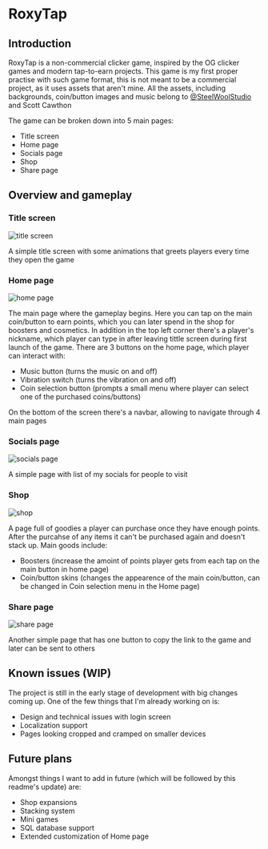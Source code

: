 # RoxyTap

## Introduction

RoxyTap is a non-commercial clicker game, inspired by the OG clicker games and modern tap-to-earn projects. This game is my first proper practise with such game format, this is not meant to be a commercial project, as it uses assets that aren't mine. All the assets, including backgrounds, coin/button images and music belong to [@SteelWoolStudio](https://x.com/SteelWoolStudio) and Scott Cawthon

The game can be broken down into 5 main pages:
- Title screen
- Home page
- Socials page
- Shop
- Share page

## Overview and gameplay 

### Title screen

![title screen](https://cdn.discordapp.com/attachments/707961272909692979/1288047988048003092/photo_2024-09-24_11-01-48.jpg?ex=66f3c3ab&is=66f2722b&hm=e2d4e0be8e77bc4a2d0b6ca3771ad5e738a3712e13aa6aff271a26040bd1861b&)

A simple title screen with some animations that greets players every time they open the game

### Home page

![home page](https://cdn.discordapp.com/attachments/707961272909692979/1288047988383420478/photo_2024-09-24_11-01-50.jpg?ex=66f3c3ab&is=66f2722b&hm=54bba655b68cae2fbd0e0c5eea4d5a3d848177640c6bcf00798b9bb56ca2e0b7&)

The main page where the gameplay begins. Here you can tap on the main coin/button to earn points, which you can later spend in the shop for boosters and cosmetics. 
In addition in the top left corner there's a player's nickname, which player can type in after leaving tittle screen during first launch of the game.
There are 3 buttons on the home page, which player can interact with:
- Music button (turns the music on and off)
- Vibration switch (turns the vibration on and off)
- Coin selection button (prompts a small menu where player can select one of the purchased coins/buttons)

On the bottom of the screen there's a navbar, allowing to navigate through 4 main pages

### Socials page

![socials page](https://cdn.discordapp.com/attachments/707961272909692979/1288047988798783498/photo_2024-09-24_11-01-51.jpg?ex=66f3c3ab&is=66f2722b&hm=ad57eac5dcdde0337640604e6b124330888220753225800e9f86abcf9ee276cd&)

A simple page with list of my socials for people to visit

### Shop

![shop](https://cdn.discordapp.com/attachments/707961272909692979/1288047989155430420/photo_2024-09-24_11-01-52.jpg?ex=66f3c3ab&is=66f2722b&hm=441e8fc3c64edde17c2d5707b3e0be4cbe0e33c26ae1097eedaec6bd584d86e7&)

A page full of goodies a player can purchase once they have enough points. After the purcahse of any items it can't be purchased again and doesn't stack up. 
Main goods include:
- Boosters (increase the amoint of points player gets from each tap on the main button in home page)
- Coin/button skins (changes the appearence of the main coin/button, can be changed in Coin selection menu in the Home page)

### Share page

![share page](https://cdn.discordapp.com/attachments/707961272909692979/1288047989495038015/photo_2024-09-24_11-01-54.jpg?ex=66f3c3ab&is=66f2722b&hm=f088998dc08f2770c3d0eaee287b6a342180bde3ec53a67a80a23b6c36424629&)

Another simple page that has one button to copy the link to the game and later can be sent to others 


## Known issues (WIP)

The project is still in the early stage of development with big changes coming up. One of the few things that I'm already working on is:
- Design and technical issues with login screen
- Localization support
- Pages looking cropped and cramped on smaller devices


## Future plans

Amongst things I want to add in future (which will be followed by this readme's update) are:
- Shop expansions
- Stacking system
- Mini games
- SQL database support
- Extended customization of Home page
